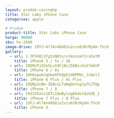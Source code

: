 ```yaml
---
layout: produk-casinghp
title: Star Labs iPhone Case
categories: apple

# Produk
product-title: Star Labs iPhone Case
harga: 90000
sku: hn-2640
image-drive: 19TJ-HlTAn4660Ju2vro0JRrMykH-fVcO
gallery:
  - url: 1-3PShBj3TgIoNDturvJmzxsmf1rsEatM
    title: iPhone 5 / 5s / SE
  - url: 1NIMcPj9ZeSLcX4FjNcJ58Nic9ik7mkhP
    title: iPhone 6 / 6s
  - url: 1DhUspemJqUewXFkQpE24BPMVL_JcQolJ
    title: iPhone 6 Plus / 6s Plus
  - url: 1OQRpZcNm-3EBviLTaHqOoYvglp7CJTQp
    title: iPhone 7 / 8
  - url: 1931VX2xs1QTLIQwBylogAG4olQiEdE_1
    title: iPhone 7 Plus / 8 Plus
  - url: 19TJ-HlTAn4660Ju2vro0JRrMykH-fVcO
    title: iPhone X
---
```

